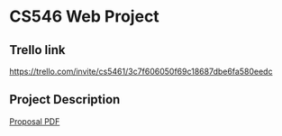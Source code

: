 # CS546 Web Project

## Trello link
https://trello.com/invite/cs5461/3c7f606050f69c18687dbe6fa580eedc

## Project Description

[Proposal PDF](Proposal.pdf)

